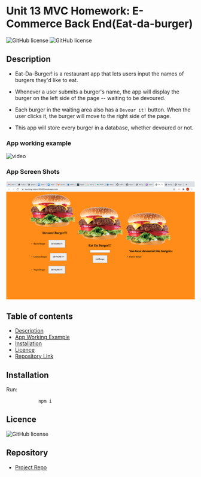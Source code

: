 # Unit 13 MVC Homework: E-Commerce Back End(Eat-da-burger)


![GitHub license](https://img.shields.io/badge/Made%20by-%40niyati7892-orange)
![GitHub license](https://img.shields.io/badge/license-MIT-blue.svg)

## Description 
* Eat-Da-Burger! is a restaurant app that lets users input the names of burgers they'd like to eat.

* Whenever a user submits a burger's name, the app will display the burger on the left side of the page -- waiting to be devoured.

* Each burger in the waiting area also has a `Devour it!` button. When the user clicks it, the burger will move to the right side of the page.

* This app will store every burger in a database, whether devoured or not.


### App working example
![video](https://github.com/niyati7892/Eat-da-burger/blob/main/public/img/screen%20recording.gif)



### App Screen Shots
![screnshot1](https://github.com/niyati7892/Eat-da-burger/blob/main/public/img/screenshot.png)




## Table of contents

- [Description](#Description)
- [App Working Example](#Description)
- [Installation](#Installation)
- [Licence](#Licence)
- [Repository Link](#Repository)


## Installation
Run:

                npm i
                
 ## Licence

![GitHub license](https://img.shields.io/badge/license-MIT-blue.svg)

## Repository

- [Project Repo](https://github.com/niyati7892/Eat-da-burger)

